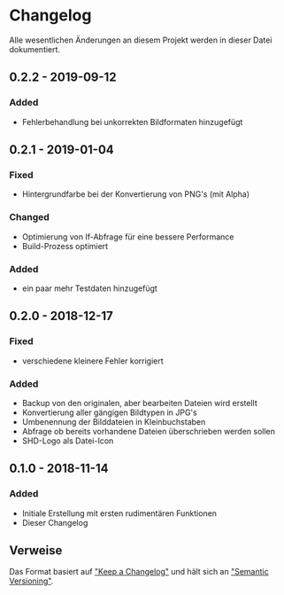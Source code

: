 # Changelog
Alle wesentlichen Änderungen an diesem Projekt werden in dieser Datei dokumentiert.

## 0.2.2 - 2019-09-12
### Added
- Fehlerbehandlung bei unkorrekten Bildformaten hinzugefügt

## 0.2.1 - 2019-01-04
### Fixed
- Hintergrundfarbe bei der Konvertierung von PNG's (mit Alpha)

### Changed
- Optimierung von If-Abfrage für eine bessere Performance
- Build-Prozess optimiert

### Added
- ein paar mehr Testdaten hinzugefügt 

## 0.2.0 - 2018-12-17
### Fixed
- verschiedene kleinere Fehler korrigiert

### Added
- Backup von den originalen, aber bearbeiten Dateien wird erstellt
- Konvertierung aller gängigen Bildtypen in JPG's
- Umbenennung der Bilddateien in Kleinbuchstaben
- Abfrage ob bereits vorhandene Dateien überschrieben werden sollen
- SHD-Logo als Datei-Icon

## 0.1.0 - 2018-11-14
### Added
- Initiale Erstellung mit ersten rudimentären Funktionen
- Dieser Changelog

## Verweise
Das Format basiert auf ["Keep a Changelog"](https://keepachangelog.com/de/1.0.0/) und hält sich an ["Semantic Versioning"](https://semver.org/spec/v2.0.0.html).
